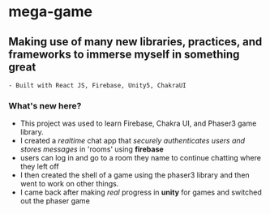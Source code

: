 # mega-game

## Making use of many new libraries, practices, and frameworks to immerse myself in something great

    - Built with React JS, Firebase, Unity5, ChakraUI

### What's new here?

- This project was used to learn Firebase, Chakra UI, and Phaser3 game library.
- I created a _realtime_ chat app that _securely authenticates users and stores messages_ in 'rooms' using **firebase**
- users can log in and go to a room they name to continue chatting where they left off
- I then created the shell of a game using the phaser3 library and then went to work on other things.
- I came back after making _real_ progress in **unity** for games and switched out the phaser game
